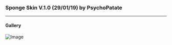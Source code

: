 ### Sponge Skin V.1.0 (29/01/19) by PsychoPatate
---

#### Gallery
![Image](https://i.imgur.com/zzMWNzi.jpg)